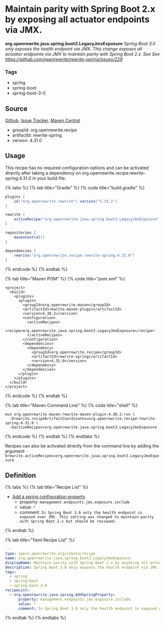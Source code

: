 # Maintain parity with Spring Boot 2.x by exposing all actuator endpoints via JMX.

**org.openrewrite.java.spring.boot3.LegacyJmxExposure**
_Spring Boot 3.0 only exposes the health endpoint via JMX. This change exposes all actuator endpoints via JMX to maintain parity with Spring Boot 2.x. See See https://github.com/openrewrite/rewrite-spring/issues/229_

### Tags

* spring
* spring-boot
* spring-boot-3-0

## Source

[Github](https://github.com/openrewrite/rewrite-spring), [Issue Tracker](https://github.com/openrewrite/rewrite-spring/issues), [Maven Central](https://search.maven.org/artifact/org.openrewrite.recipe/rewrite-spring/4.31.0/jar)

* groupId: org.openrewrite.recipe
* artifactId: rewrite-spring
* version: 4.31.0


## Usage

This recipe has no required configuration options and can be activated directly after taking a dependency on org.openrewrite.recipe:rewrite-spring:4.31.0 in your build file:

{% tabs %}
{% tab title="Gradle" %}
{% code title="build.gradle" %}
```groovy
plugins {
    id("org.openrewrite.rewrite") version("5.33.2")
}

rewrite {
    activeRecipe("org.openrewrite.java.spring.boot3.LegacyJmxExposure")
}

repositories {
    mavenCentral()
}

dependencies {
    rewrite("org.openrewrite.recipe:rewrite-spring:4.31.0")
}
```
{% endcode %}
{% endtab %}

{% tab title="Maven POM" %}
{% code title="pom.xml" %}
```markup
<project>
  <build>
    <plugins>
      <plugin>
        <groupId>org.openrewrite.maven</groupId>
        <artifactId>rewrite-maven-plugin</artifactId>
        <version>4.38.2</version>
        <configuration>
          <activeRecipes>
            <recipe>org.openrewrite.java.spring.boot3.LegacyJmxExposure</recipe>
          </activeRecipes>
        </configuration>
        <dependencies>
          <dependency>
            <groupId>org.openrewrite.recipe</groupId>
            <artifactId>rewrite-spring</artifactId>
            <version>4.31.0</version>
          </dependency>
        </dependencies>
      </plugin>
    </plugins>
  </build>
</project>
```
{% endcode %}
{% endtab %}

{% tab title="Maven Command Line" %}
{% code title="shell" %}
```shell
mvn org.openrewrite.maven:rewrite-maven-plugin:4.38.2:run \
  -Drewrite.recipeArtifactCoordinates=org.openrewrite.recipe:rewrite-spring:4.31.0 \
  -DactiveRecipes=org.openrewrite.java.spring.boot3.LegacyJmxExposure
```
{% endcode %}
{% endtab %}
{% endtabs %}

Recipes can also be activated directly from the command line by adding the argument `-Drewrite.activeRecipes=org.openrewrite.java.spring.boot3.LegacyJmxExposure`

## Definition

{% tabs %}
{% tab title="Recipe List" %}
* [Add a spring configuration property](../../../java/spring/addspringproperty.md)
  * property: `management.endpoints.jmx.exposure.include`
  * value: `*`
  * comment: `In Spring Boot 3.0 only the health endpoint is exposed over JMX. This setting was changed to maintain parity with Spring Boot 2.x but should be reviewed.`

{% endtab %}

{% tab title="Yaml Recipe List" %}
```yaml
---
type: specs.openrewrite.org/v1beta/recipe
name: org.openrewrite.java.spring.boot3.LegacyJmxExposure
displayName: Maintain parity with Spring Boot 2.x by exposing all actuator endpoints via JMX.
description: Spring Boot 3.0 only exposes the health endpoint via JMX. This change exposes all actuator endpoints via JMX to maintain parity with Spring Boot 2.x. See See https://github.com/openrewrite/rewrite-spring/issues/229
tags:
  - spring
  - spring-boot
  - spring-boot-3-0
recipeList:
  - org.openrewrite.java.spring.AddSpringProperty:
      property: management.endpoints.jmx.exposure.include
      value: *
      comment: In Spring Boot 3.0 only the health endpoint is exposed over JMX. This setting was changed to maintain parity with Spring Boot 2.x but should be reviewed.

```
{% endtab %}
{% endtabs %}
